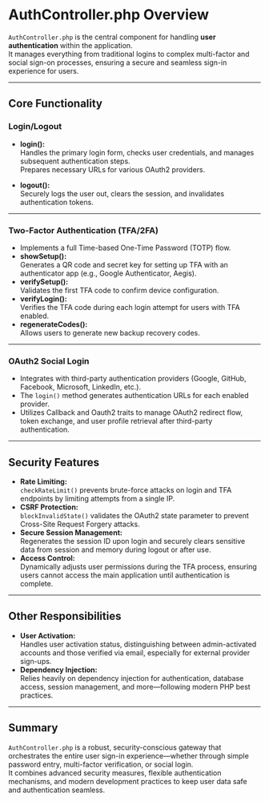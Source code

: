 # AuthController.php Overview

`AuthController.php` is the central component for handling **user authentication** within the application.  
It manages everything from traditional logins to complex multi-factor and social sign-on processes, ensuring a secure and seamless sign-in experience for users.

---

## Core Functionality

### Login/Logout

- **login():**  
  Handles the primary login form, checks user credentials, and manages subsequent authentication steps.  
  Prepares necessary URLs for various OAuth2 providers.

- **logout():**  
  Securely logs the user out, clears the session, and invalidates authentication tokens.

---

### Two-Factor Authentication (TFA/2FA)

- Implements a full Time-based One-Time Password (TOTP) flow.
- **showSetup():**  
  Generates a QR code and secret key for setting up TFA with an authenticator app (e.g., Google Authenticator, Aegis).
- **verifySetup():**  
  Validates the first TFA code to confirm device configuration.
- **verifyLogin():**  
  Verifies the TFA code during each login attempt for users with TFA enabled.
- **regenerateCodes():**  
  Allows users to generate new backup recovery codes.

---

### OAuth2 Social Login

- Integrates with third-party authentication providers (Google, GitHub, Facebook, Microsoft, LinkedIn, etc.).
- The `login()` method generates authentication URLs for each enabled provider.
- Utilizes Callback and Oauth2 traits to manage OAuth2 redirect flow, token exchange, and user profile retrieval after third-party authentication.

---

## Security Features

- **Rate Limiting:**  
  `checkRateLimit()` prevents brute-force attacks on login and TFA endpoints by limiting attempts from a single IP.
- **CSRF Protection:**  
  `blockInvalidState()` validates the OAuth2 state parameter to prevent Cross-Site Request Forgery attacks.
- **Secure Session Management:**  
  Regenerates the session ID upon login and securely clears sensitive data from session and memory during logout or after use.
- **Access Control:**  
  Dynamically adjusts user permissions during the TFA process, ensuring users cannot access the main application until authentication is complete.

---

## Other Responsibilities

- **User Activation:**  
  Handles user activation status, distinguishing between admin-activated accounts and those verified via email, especially for external provider sign-ups.
- **Dependency Injection:**  
  Relies heavily on dependency injection for authentication, database access, session management, and more—following modern PHP best practices.

---

## Summary

`AuthController.php` is a robust, security-conscious gateway that orchestrates the entire user sign-in experience—whether through simple password entry, multi-factor verification, or social login.  
It combines advanced security measures, flexible authentication mechanisms, and modern development practices to keep user data safe and authentication seamless.